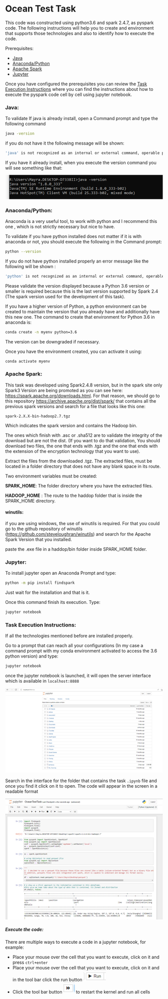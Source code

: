 # Ocean Test Task

This code was constructed using python3.6 and spark 2.4.7, as pyspark code. The following instructions will help you to create and environment that supports those technologies and also to identify how to execute the code.

Prerequisites:

- [Java](#java) 
- [Anaconda/Python](#anacondapython) 
- [Apache Spark](#apache-spark)
- [Jupyter](#jupyter) 

Once you have configured the prerequisites you can review the [Task Execution Instructions](#task-execution-instructions) where you can find the instructions about how to execute the pyspark code cell by cell using jupyter notebook.

### Java:

To validate If java is already install, open a Command prompt and type the following command

```bash
java -version
```

if you do not have it the following message will be shown:

```bash
'java' is not recognized as an internal or external command, operable program or batch file.
```

If you have it already install, when you execute the version command you will see something like that:

![image-java](media/java.png)

### Anaconda/Python:

Anaconda is a very useful tool, to work with python and I recommend this one , which is not strictly necessary but nice to have. 

To validate if you have python installed does not matter if it is with anaconda or not, you should execute the following in the Command prompt:

```bash
python --version
```

If you do not have python installed properly an error message like the following will be shown :

```bash
'python' is not recognized as an internal or external command, operable program or batch file.
```

Please validate the version displayed because a Python 3.6 version or smaller is required because this is the last version supported by Spark 2.4 (The spark version used for the development of this task). 

If you have a higher version of Python, a python environment can be created to maintain the version that you already have and additionally have this new one. The command to create that environment for Python 3.6 in anaconda is:

```bash
conda create -n myenv python=3.6
```

The version can be downgraded if necessary.

Once you have the environment created, you can activate it using:

```bash
conda activate myenv
```

### Apache Spark:

This task was developed using Spark2.4.8 version, but in the spark site only Spark3 Version are being promoted as you can see here: https://spark.apache.org/downloads.html. For that reason, we should go to this repository https://archive.apache.org/dist/spark/ that contains all the previous spark versions and search for a file that looks like this one:

```
spark-2.X.X-bin-hadoop2.7.tgz   
```

Which indicates the spark version and contains the Hadoop bin. 

The ones which finish with .asc or .sha512 are to validate the integrity of the download but are not the dist. (If you want to do that validation, You should download two files, the one that ends with .tgz and the one that ends with the extension of the encryption technology that you want to use).

Extract the files from the downloaded .tgz. The extracted files, must be located in a folder directory that does not have any blank space in its route.

Two environment variables must be created:

 **SPARK_HOME**: The folder directory where you have the extracted files.

**HADOOP_HOME** : The route to the haddop folder that is inside the SPARK_HOME directory.

#### winutils:

if you are using windows, the use of winutils is required. For that you could go to the github repository of winutils (https://github.com/steveloughran/winutils) and search for the Apache Spark Version that you installed.

paste the .exe file in a haddop/bin folder inside SPARK_HOME folder.

### Jupyter:

To install jupyter open an Anaconda Prompt and type:

```bash
python -m pip install findspark
```

Just wait for the installation and that is it.



Once this command finish its execution. Type:

```python
jupyter notebook
```



### Task Execution Instructions:

If all the technologies mentioned before are installed properly.

Go to a prompt that can reach all your configurations (In my case a command prompt with my conda environment activated to access the 3.6 python version) and type:

```python
jupyter notebook
```

once the jupyter notebook is launched, it will open the server interface which is available in `localhost:8888`

![image-jupyter](media/jupyter.png)

Search in the interface for the folder that contains the task `.ipynb` file and once you find it click on it to open. The code will appear in the screen in a readable format

![image-pythoncode](media/pythoncode.png)

##### Execute the code:

There are multiple ways to execute a code in a jupyter notebook, for example:

- Place your mouse over the cell that you want to execute, click on it and press  `ctrl+enter`
- Place your mouse over the cell that you want to execute, click on it and in the tool bar click the run button ![image-run](media/run.png)
- Click the tool bar button ![image-runall](media/runall.png) to restart the kernel and run all cells